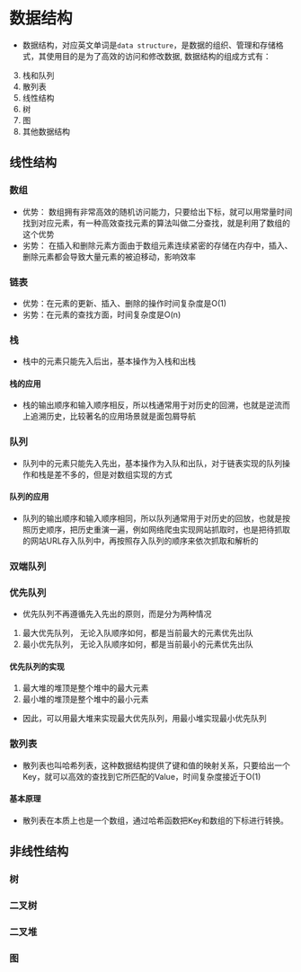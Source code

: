# 数据结构
- 数据结构，对应英文单词是`data structure`，是数据的组织、管理和存储格式，其使用目的是为了高效的访问和修改数据, 数据结构的组成方式有：
3. 栈和队列
4. 散列表
1. 线性结构
2. 树
3. 图
4. 其他数据结构

## 线性结构
### 数组
- 优势： 数组拥有非常高效的随机访问能力，只要给出下标，就可以用常量时间找到对应元素，有一种高效查找元素的算法叫做二分查找，就是利用了数组的这个优势
- 劣势： 在插入和删除元素方面由于数组元素连续紧密的存储在内存中，插入、删除元素都会导致大量元素的被迫移动，影响效率


### 链表
- 优势：在元素的更新、插入、删除的操作时间复杂度是O(1)
- 劣势：在元素的查找方面，时间复杂度是O(n)

### 栈
- 栈中的元素只能先入后出，基本操作为入栈和出栈

#### 栈的应用
- 栈的输出顺序和输入顺序相反，所以栈通常用于对历史的回溯，也就是逆流而上追溯历史，比较著名的应用场景就是面包屑导航

### 队列
- 队列中的元素只能先入先出，基本操作为入队和出队，对于链表实现的队列操作和栈是差不多的，但是对数组实现的方式

#### 队列的应用
- 队列的输出顺序和输入顺序相同，所以队列通常用于对历史的回放，也就是按照历史顺序，把历史重演一遍，例如网络爬虫实现网站抓取时，也是把待抓取的网站URL存入队列中，再按照存入队列的顺序来依次抓取和解析的

### 双端队列

### 优先队列
- 优先队列不再遵循先入先出的原则，而是分为两种情况
1. 最大优先队列， 无论入队顺序如何，都是当前最大的元素优先出队
2. 最小优先队列， 无论入队顺序如何，都是当前最小的元素优先出队

#### 优先队列的实现
1. 最大堆的堆顶是整个堆中的最大元素
2. 最小堆的堆顶是整个堆中的最小元素

- 因此，可以用最大堆来实现最大优先队列，用最小堆实现最小优先队列


### 散列表
- 散列表也叫哈希列表，这种数据结构提供了键和值的映射关系，只要给出一个Key，就可以高效的查找到它所匹配的Value，时间复杂度接近于O(1)

#### 基本原理
- 散列表在本质上也是一个数组，通过哈希函数把Key和数组的下标进行转换。


## 非线性结构
### 树

### 二叉树

### 二叉堆

### 图

<style>
#app .theme-default-content {
    max-width: 1200px;
}
</style>
